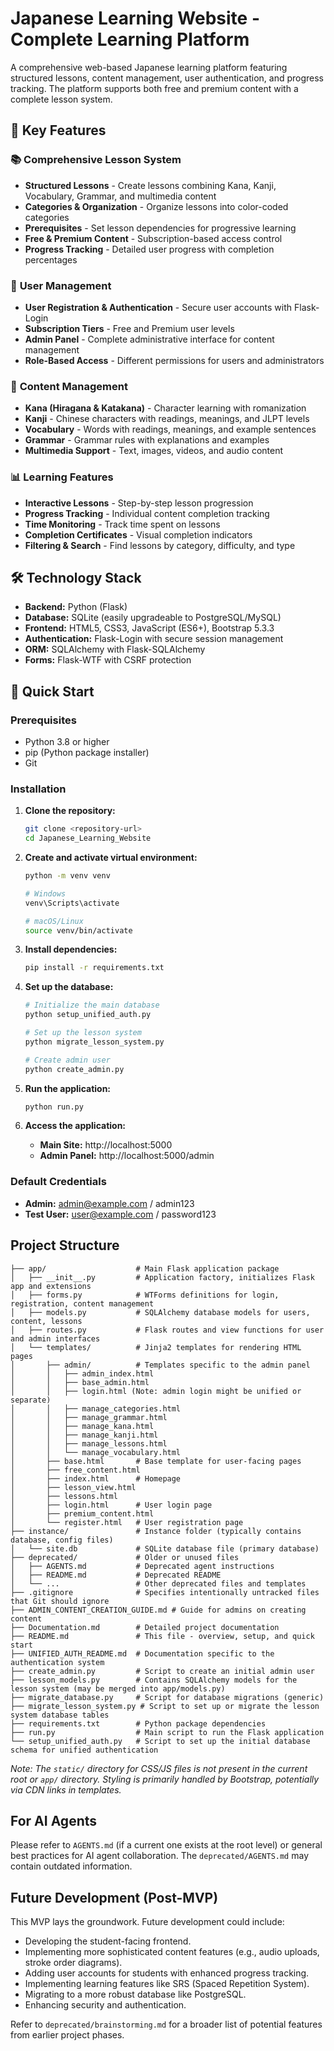 # Japanese Learning Website - Complete Learning Platform

A comprehensive web-based Japanese learning platform featuring structured lessons, content management, user authentication, and progress tracking. The platform supports both free and premium content with a complete lesson system.

## 🌟 Key Features

### 📚 **Comprehensive Lesson System**
- **Structured Lessons** - Create lessons combining Kana, Kanji, Vocabulary, Grammar, and multimedia content
- **Categories & Organization** - Organize lessons into color-coded categories
- **Prerequisites** - Set lesson dependencies for progressive learning
- **Free & Premium Content** - Subscription-based access control
- **Progress Tracking** - Detailed user progress with completion percentages

### 👥 **User Management**
- **User Registration & Authentication** - Secure user accounts with Flask-Login
- **Subscription Tiers** - Free and Premium user levels
- **Admin Panel** - Complete administrative interface for content management
- **Role-Based Access** - Different permissions for users and administrators

### 📖 **Content Management**
- **Kana (Hiragana & Katakana)** - Character learning with romanization
- **Kanji** - Chinese characters with readings, meanings, and JLPT levels
- **Vocabulary** - Words with readings, meanings, and example sentences
- **Grammar** - Grammar rules with explanations and examples
- **Multimedia Support** - Text, images, videos, and audio content

### 📊 **Learning Features**
- **Interactive Lessons** - Step-by-step lesson progression
- **Progress Tracking** - Individual content completion tracking
- **Time Monitoring** - Track time spent on lessons
- **Completion Certificates** - Visual completion indicators
- **Filtering & Search** - Find lessons by category, difficulty, and type

## 🛠️ Technology Stack

- **Backend:** Python (Flask)
- **Database:** SQLite (easily upgradeable to PostgreSQL/MySQL)
- **Frontend:** HTML5, CSS3, JavaScript (ES6+), Bootstrap 5.3.3
- **Authentication:** Flask-Login with secure session management
- **ORM:** SQLAlchemy with Flask-SQLAlchemy
- **Forms:** Flask-WTF with CSRF protection

## 🚀 Quick Start

### Prerequisites
- Python 3.8 or higher
- pip (Python package installer)
- Git

### Installation

1. **Clone the repository:**
   ```bash
   git clone <repository-url>
   cd Japanese_Learning_Website
   ```

2. **Create and activate virtual environment:**
   ```bash
   python -m venv venv
   
   # Windows
   venv\Scripts\activate
   
   # macOS/Linux
   source venv/bin/activate
   ```

3. **Install dependencies:**
   ```bash
   pip install -r requirements.txt
   ```

4. **Set up the database:**
   ```bash
   # Initialize the main database
   python setup_unified_auth.py
   
   # Set up the lesson system
   python migrate_lesson_system.py
   
   # Create admin user
   python create_admin.py
   ```

5. **Run the application:**
   ```bash
   python run.py
   ```

6. **Access the application:**
   - **Main Site:** http://localhost:5000
   - **Admin Panel:** http://localhost:5000/admin

### Default Credentials
- **Admin:** admin@example.com / admin123
- **Test User:** user@example.com / password123

## Project Structure

```
├── app/                    # Main Flask application package
│   ├── __init__.py         # Application factory, initializes Flask app and extensions
│   ├── forms.py            # WTForms definitions for login, registration, content management
│   ├── models.py           # SQLAlchemy database models for users, content, lessons
│   ├── routes.py           # Flask routes and view functions for user and admin interfaces
│   └── templates/          # Jinja2 templates for rendering HTML pages
│       ├── admin/          # Templates specific to the admin panel
│       │   ├── admin_index.html
│       │   ├── base_admin.html
│       │   ├── login.html (Note: admin login might be unified or separate)
│       │   ├── manage_categories.html
│       │   ├── manage_grammar.html
│       │   ├── manage_kana.html
│       │   ├── manage_kanji.html
│       │   ├── manage_lessons.html
│       │   └── manage_vocabulary.html
│       ├── base.html       # Base template for user-facing pages
│       ├── free_content.html
│       ├── index.html      # Homepage
│       ├── lesson_view.html
│       ├── lessons.html
│       ├── login.html      # User login page
│       ├── premium_content.html
│       └── register.html   # User registration page
├── instance/               # Instance folder (typically contains database, config files)
│   └── site.db             # SQLite database file (primary database)
├── deprecated/             # Older or unused files
│   ├── AGENTS.md           # Deprecated agent instructions
│   ├── README.md           # Deprecated README
│   └── ...                 # Other deprecated files and templates
├── .gitignore              # Specifies intentionally untracked files that Git should ignore
├── ADMIN_CONTENT_CREATION_GUIDE.md # Guide for admins on creating content
├── Documentation.md        # Detailed project documentation
├── README.md               # This file - overview, setup, and quick start
├── UNIFIED_AUTH_README.md  # Documentation specific to the authentication system
├── create_admin.py         # Script to create an initial admin user
├── lesson_models.py        # Contains SQLAlchemy models for the lesson system (may be merged into app/models.py)
├── migrate_database.py     # Script for database migrations (generic)
├── migrate_lesson_system.py # Script to set up or migrate the lesson system database tables
├── requirements.txt        # Python package dependencies
├── run.py                  # Main script to run the Flask application
└── setup_unified_auth.py   # Script to set up the initial database schema for unified authentication
```
*Note: The `static/` directory for CSS/JS files is not present in the current root or `app/` directory. Styling is primarily handled by Bootstrap, potentially via CDN links in templates.*

## For AI Agents

Please refer to `AGENTS.md` (if a current one exists at the root level) or general best practices for AI agent collaboration. The `deprecated/AGENTS.md` may contain outdated information.

## Future Development (Post-MVP)

This MVP lays the groundwork. Future development could include:
*   Developing the student-facing frontend.
*   Implementing more sophisticated content features (e.g., audio uploads, stroke order diagrams).
*   Adding user accounts for students with enhanced progress tracking.
*   Implementing learning features like SRS (Spaced Repetition System).
*   Migrating to a more robust database like PostgreSQL.
*   Enhancing security and authentication.

Refer to `deprecated/brainstorming.md` for a broader list of potential features from earlier project phases.
